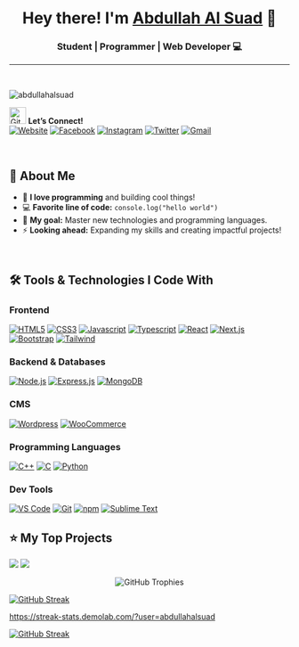 # <h1 align="center">Hey there! I'm <a href="http://abdullahalsuad.netlify.app/">Abdullah Al Suad</a> 🚀</h1>
### <p align="center">Student | Programmer | Web Developer 💻</p>
---
<br/>

<p align="left"><img src="https://komarev.com/ghpvc/?username=abdullahalsuad&label=Profile%20Views&color=0e75b6&style=flat" alt="abdullahalsuad" /></p>

<img src="https://media.giphy.com/media/W5eoZHPpUx9sapR0eu/giphy.gif" width="30px" alt="Git"/> **Let’s Connect!**  
[<img src="https://img.shields.io/badge/abdullahalsuad.netlify.app-390FF1?style=for-the-badge&logo=Website&logoColor=black" alt="Website"/>](http://abdullahalsuad.netlify.app/) [<img src="https://img.shields.io/badge/Facebook-1877F2?style=for-the-badge&logo=facebook&logoColor=white" alt="Facebook"/>](https://www.facebook.com/mdabdullahalsuad/) [<img src="https://img.shields.io/badge/Instagram-E4405F?style=for-the-badge&logo=instagram&logoColor=white" alt="Instagram"/>](https://instagram.com/suad_c137) [<img src="https://img.shields.io/badge/Twitter-1DA1F2?style=for-the-badge&logo=twitter&logoColor=white" alt="Twitter"/>](https://twitter.com/) [<img src="https://img.shields.io/badge/Gmail-D14836?style=for-the-badge&logo=gmail&logoColor=white" alt="Gmail"/>](mailto:suadabdullahal@gmail.com)

<br/>

## 🌟 About Me
- 💖 **I love programming** and building cool things!  
- 💻 **Favorite line of code:** `console.log("hello world")`  
- 🎯 **My goal:** Master new technologies and programming languages.  
- ⚡ **Looking ahead:** Expanding my skills and creating impactful projects!

<br/>

## 🛠️ Tools & Technologies I Code With
### Frontend  
[<img src="https://img.shields.io/badge/HTML5-F5421C?style=for-the-badge&logo=html5&logoColor=white" alt="HTML5"/>](#) [<img src="https://img.shields.io/badge/CSS3-1C5CF5?style=for-the-badge&logo=css3&logoColor=white" alt="CSS3"/>](#) [<img src="https://img.shields.io/badge/Javascript-F0DB4F?style=for-the-badge&logo=javascript&logoColor=black" alt="Javascript"/>](#) [<img src="https://img.shields.io/badge/Typescript-007acc?style=for-the-badge&logo=typescript&logoColor=white" alt="Typescript"/>](#) [<img src="https://img.shields.io/badge/React-61DBFB?style=for-the-badge&logo=react&logoColor=black" alt="React"/>](#) [<img src="https://img.shields.io/badge/Next.js-000000?style=for-the-badge&logo=nextdotjs&logoColor=white" alt="Next.js"/>](#) [<img src="https://img.shields.io/badge/Bootstrap-5108F4?style=for-the-badge&logo=Bootstrap&logoColor=white" alt="Bootstrap"/>](#) [<img src="https://img.shields.io/badge/Tailwind_CSS-092749?style=for-the-badge&logo=tailwindcss&logoColor=06B6D4" alt="Tailwind"/>](#)

### Backend & Databases  
[<img src="https://img.shields.io/badge/Node.js-3C873A?style=for-the-badge&logo=node.js&logoColor=white" alt="Node.js"/>](#) [<img src="https://img.shields.io/badge/Express.js-000000?style=for-the-badge&logo=express&logoColor=white" alt="Express.js"/>](#) [<img src="https://img.shields.io/badge/MongoDB-4EA94B?style=for-the-badge&logo=mongodb&logoColor=white" alt="MongoDB"/>](#)

### CMS  
[<img src="https://img.shields.io/badge/Wordpress-3D9DFF?style=for-the-badge&logo=wordpress&logoColor=white" alt="Wordpress"/>](#) [<img src="https://img.shields.io/badge/WooCommerce-B93DFF?style=for-the-badge&logo=WooCommerce&logoColor=white" alt="WooCommerce"/>](#)

### Programming Languages  
[<img src="https://img.shields.io/badge/C++-00599C?style=for-the-badge&logo=C%2B%2B&logoColor=white" alt="C++"/>](#) [<img src="https://img.shields.io/badge/C-A8B9CC?style=for-the-badge&logo=C&logoColor=white" alt="C"/>](#) [<img src="https://img.shields.io/badge/Python-F4C908?style=for-the-badge&logo=Python&logoColor=white" alt="Python"/>](#)

### Dev Tools  
[<img src="https://img.shields.io/badge/VS_Code-007ACC?style=for-the-badge&logo=Visual%20Studio%20Code&logoColor=white" alt="VS Code"/>](#) [<img src="https://img.shields.io/badge/Git-F05032?style=for-the-badge&logo=Git&logoColor=white" alt="Git"/>](#) [<img src="https://img.shields.io/badge/npm-F44F08?style=for-the-badge&logo=npm&logoColor=white" alt="npm"/>](#) [<img src="https://img.shields.io/badge/Sublime_Text-F49708?style=for-the-badge&logo=SublimeText&logoColor=white" alt="Sublime Text"/>](#)


## ⭐ My Top Projects
![](https://github-readme-stats.vercel.app/api/pin/?username=abdullahalsuad&repo=tesla-home-clone-with-react&theme=radical)
![](https://github-readme-stats.vercel.app/api/pin/?username=abdullahalsuad&repo=myday&theme=radical)

<p align="center">
  <img src="https://github-profile-trophy.vercel.app/?username=abdullahalsuad&theme=radical" alt="GitHub Trophies" />
</p>



[![GitHub Streak](https://streak-stats.demolab.com?user=abdullahalsuad)](https://github.com/DenverCoder1/github-readme-streak-stats)

https://streak-stats.demolab.com/?user=abdullahalsuad



<a href="https://git.io/streak-stats"><img src="https://streak-stats.demolab.com?user=abdullahalsuad&theme=dark" alt="GitHub Streak" /></a>
